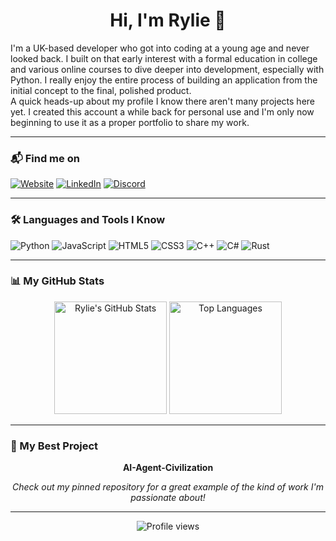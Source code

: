 <div align="center">

# Hi, I'm Rylie 👋

</div>

I'm a UK-based developer who got into coding at a young age and never looked back. I built on that early interest with a formal education in college and various online courses to dive deeper into development, especially with Python. I really enjoy the entire process of building an application from the initial concept to the final, polished product.
<br>
A quick heads-up about my profile I know there aren't many projects here yet. I created this account a while back for personal use and I'm only now beginning to use it as a proper portfolio to share my work.

---

### 📬 Find me on
<p align="left">
<a href="https://rylieholmes.github.io/github-project-showcase/" target="_blank"><img src="https://img.shields.io/badge/Website-478292?style=for-the-badge&logo=github&logoColor=white" alt="Website"></a>
<a href="https://www.linkedin.com/in/rylie-holmes-4497a9386/" target="_blank"><img src="https://img.shields.io/badge/LinkedIn-0077B5?style=for-the-badge&logo=linkedin&logoColor=white" alt="LinkedIn"></a>
<a href="https://discord.com/users/labumhole" target="_blank"><img src="https://img.shields.io/badge/Discord-7289DA?style=for-the-badge&logo=discord&logoColor=white" alt="Discord"></a>
</p>

---

### 🛠️ Languages and Tools I Know

<p align="left">
  <img src="https://img.shields.io/badge/Python-3776AB?style=for-the-badge&logo=python&logoColor=white" alt="Python"/>
  <img src="https://img.shields.io/badge/JavaScript-F7DF1E?style=for-the-badge&logo=javascript&logoColor=black" alt="JavaScript"/>
  <img src="https://img.shields.io/badge/HTML5-E34F26?style=for-the-badge&logo=html5&logoColor=white" alt="HTML5"/>
  <img src="https://img.shields.io/badge/CSS3-1572B6?style=for-the-badge&logo=css3&logoColor=white" alt="CSS3"/>
  <img src="https://img.shields.io/badge/C%2B%2B-00599C?style=for-the-badge&logo=c%2B%2B&logoColor=white" alt="C++"/>
  <img src="https://img.shields.io/badge/C%23-239120?style=for-the-badge&logo=c-sharp&logoColor=white" alt="C#"/>
  <img src="https://img.shields.io/badge/Rust-000000?style=for-the-badge&logo=rust&logoColor=white" alt="Rust"/>
</p>

---

### 📊 My GitHub Stats

<p align="center">
  <img height="180em" src="https://github-readme-stats.vercel.app/api?username=RylieHolmes&show_icons=true&theme=tokyonight&hide_border=true&count_private=true" alt="Rylie's GitHub Stats" />
  <img height="180em" src="https://github-readme-stats.vercel.app/api/top-langs/?username=RylieHolmes&layout=compact&theme=tokyonight&hide_border=true" alt="Top Languages" />
</p>

---

### 🚀 My Best Project

<div align="center">

**AI-Agent-Civilization**

*Check out my pinned repository for a great example of the kind of work I'm passionate about!*

</div>

---

<p align="center">
  <img src="https://komarev.com/ghpvc/?username=RylieHolmes&color=blueviolet" alt="Profile views" />
</p>
